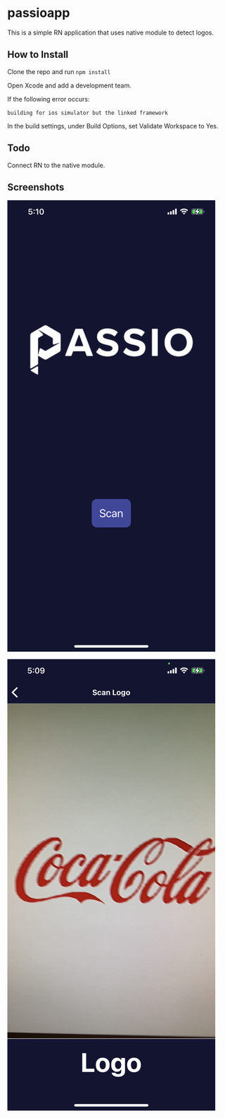 # passioapp

This is a simple RN application that uses native module to detect logos.

## How to Install

Clone the repo and run `npm install`

Open Xcode and add a development team.

If the following error occurs:

```
building for ios simulator but the linked framework
```

In the build settings, under Build Options, set Validate Workspace to Yes.

## Todo

Connect RN to the native module.

## Screenshots

![Home page](./screenshots/screenshot1.jpeg)

![Detection page](./screenshots/screenshot2.jpeg)
